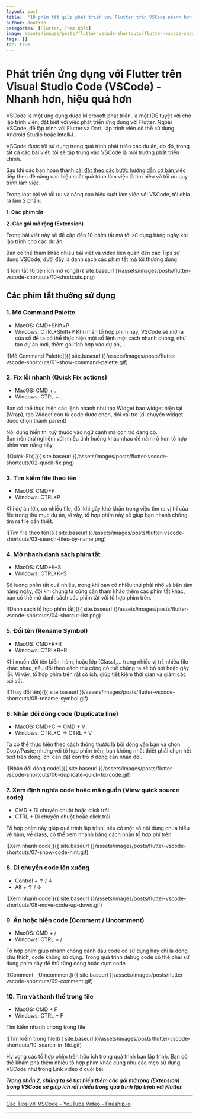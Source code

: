 ```yaml
---
layout: post
title:  "10 phím tắt giúp phát triển với Flutter trên VSCode nhanh hơn, hiệu quả hơn"
author: dantino
categories: [Flutter, Tham khảo]
image: assets/images/posts/flutter-vscode-shortcuts/flutter-vscode-shortcuts-banner.png
tags: []
toc: true
---
```

# Phát triển ứng dụng với Flutter trên Visual Studio Code (VSCode) - Nhanh hơn, hiệu quả hơn

VSCode là một ứng dụng được Microsoft phát triển, là một IDE tuyệt vời cho lập trình viên, đặt biệt với việc phát triển ứng dụng với Flutter.
Ngoài VSCode, để lập trình với Flutter và Dart, lập trình viên có thể sử dụng Android Studio hoặc IntelliJ.

VSCode được tôi sử dụng trong quá trình phát triển các dự án, do đó, trong tất cả các bài viết, tôi sẽ tập trung vào VSCode là môi trường phát triển chính.

Sau khi các bạn hoàn thành [cài đặt theo các bước hướng dẫn cơ bản][basic-setup-steps],việc tiếp theo để nâng cao hiệu suất quá trình làm việc là tìm hiểu và tối ưu quy trình làm việc.

Trong loạt bài về tối ưu và nâng cao hiệu suất làm việc với VSCode, tôi chia ra làm 2 phần:

**1. Các phím tắt**

**2. Các gói mở rộng (Extension)**

Trong bài viết này sẽ đề cập đến 10 phím tắt mà tôi sử dụng hàng ngày khi lập trình cho các dự án.

Bạn có thể tham khảo nhiều bài viết và video liên quan đến các Tips sử dụng VSCode, dưới đây là danh sách các phím tắt mà tôi thường dùng

![Tóm tắt 10 tiện ích mở rộng]({{ site.baseurl }}/assets/images/posts/flutter-vscode-shortcuts/10-shortcuts.png)



## Các phím tắt thưởng sử dụng 

### 1. Mở Command Palette
- MacOS: CMD+Shift+P
- Windows: CTRL+Shift+P
Khi nhấn tổ hợp phím này, VSCode sẽ mở ra của sổ để ta có thể thực hiện một số lệnh một cách nhanh chóng, như tạo dự án mới, thêm gói tích hợp vào dự án,...

![Mở Command Palette]({{ site.baseurl }}/assets/images/posts/flutter-vscode-shortcuts/01-show-command-palette.gif)

### 2. Fix lỗi nhanh (Quick Fix actions)

- MacOS: CMD + .
- Windows: CTRL + .

Bạn có thể thực hiện các lệnh nhanh như tạo Widget bao widget hiện tại (Wrap), tạo Widget con từ code được chọn, đổi vai trò (di chuyển widget được chọn thành parent)

Nội dung hiển thị tuỳ thuộc vào ngữ cảnh mà con trỏ đang có.  
Bạn nên thử nghiệm với nhiều tình huống khác nhau để nắm rõ hơn tổ hợp phím vạn năng này.


![Quick-Fix]({{ site.baseurl }}/assets/images/posts/flutter-vscode-shortcuts/02-quick-fix.png) 

### 3. Tìm kiếm file theo tên

- MacOS: CMD+P
- Windows: CTRL+P

Khi dự án lớn, có nhiều file, đôi khi gây khó khăn trong việc tìm ra vị trí của file trong thư mục dự án, vì vậy, tổ hợp phím này sẽ giúp bạn nhanh chóng tìm ra file cần thiết.

![Tìm file theo tên]({{ site.baseurl }}/assets/images/posts/flutter-vscode-shortcuts/03-search-files-by-name.png) 

### 4. Mở nhanh danh sách phím tắt

- MacOS: CMD+K+S
- Windows: CTRL+K+S

Số lượng phím tắt quá nhiều, trong khi bạn có nhiều thứ phải nhớ và bận tâm hàng ngày, đôi khi chúng ta cũng cần tham khảo thêm các phím tắt khác, bạn có thể mở danh sách các phím tắt với tổ hợp phím trên.

![Danh sách tổ hợp phím tắt]({{ site.baseurl }}/assets/images/posts/flutter-vscode-shortcuts/04-shorcut-list.png) 

### 5. Đổi tên (Rename Symbol) 

- MacOS: CMD+R+R
- Windows: CTRL+R+R

Khi muốn đổi tên biến, hàm, hoặc lớp (Class),... trong nhiều vị trí, nhiều file khác nhau, nếu đổi theo cách thủ công có thể chúng ta sẽ bỏ sót hoặc gây lỗi.
Vì vậy, tổ hợp phím trên rất có ích. giúp tiết kiệm thời gian và giảm các sai sót.

![Thay đổi tên]({{ site.baseurl }}/assets/images/posts/flutter-vscode-shortcuts/05-rename-symbol.gif) 


### 6. Nhân đôi dòng code (Duplicate line) 

- MacOS: CMD+C -> CMD + V
- Windows: CTRL+C -> CTRL + V

Ta có thể thực hiện theo cách thông thước là bôi dòng văn bản và chọn Copy/Paste; nhưng với tổ hợp phím trên, bạn không nhất thiết phải chọn hết text trên dòng, chỉ cần đặt con trỏ ở dòng cần nhân đôi.

![Nhân đôi dòng code]({{ site.baseurl }}/assets/images/posts/flutter-vscode-shortcuts/06-duplicate-quick-fix-code.gif) 

### 7. Xem định nghĩa code hoặc mã nguồn (View quick source code) 

 - CMD + Di chuyển chuột  hoặc click trải
 - CTRL + Di chuyển chuột  hoặc click trải

Tổ hợp phím này giúp quá trình lập trình, nếu có một số nội dung chưa hiểu về hàm, về class, có thể xem nhanh bằng cách nhấn tổ hợp phí trên.

![Xem nhanh code]({{ site.baseurl }}/assets/images/posts/flutter-vscode-shortcuts/07-show-code-hint.gif) 


### 8. Di chuyển code lên xuống

- Control + ↑ / ↓
- Alt + ↑ / ↓
  
![Xem nhanh code]({{ site.baseurl }}/assets/images/posts/flutter-vscode-shortcuts/08-move-code-up-down.gif) 



### 9. Ẩn hoặc hiện code (Comment / Uncomment) 

- MacOS: CMD + /
- Windows: CTRL + /

Tổ hợp phím giúp nhanh chóng đánh dấu code có sử dụng hay chỉ là dòng chú thích, code không sử dụng.
Trong quá trình debug code có thể phải sử dụng phím này để thử từng dòng hoặc cụm code.

![Comment - Umcomment]({{ site.baseurl }}/assets/images/posts/flutter-vscode-shortcuts/09-comment.gif) 

### 10. Tìm và thanh thế trong file

 - MacOS: CMD + F
 - Windows: CTRL + F

Tìm kiếm nhanh chóng trong file

![Tìm kiếm trong file]({{ site.baseurl }}/assets/images/posts/flutter-vscode-shortcuts/10-search-in-file.gif) 


Hy vọng các tổ hợp phím trên hữu ích trong quá trình bạn lập trình. Bạn có thể khám phá thêm nhiều tổ hợp phím khác cũng như các mẹo sử dụng VSCode như trong Link video ở cuối bài.


***Trong phần 2, chúng ta sẽ tìm hiểu thêm các gói mở rộng (Extension) trong VSCode sẽ giúp ích rất nhiều trong quá trình lập trình với Flutter.***

---
[Các Tips với VSCode - YouTube Video - Fireship.io](https://www.youtube.com/watch?v=ifTF3ags0XI)


---



[basic-setup-steps]: https://docs.flutter.dev/development/tools/vs-code
